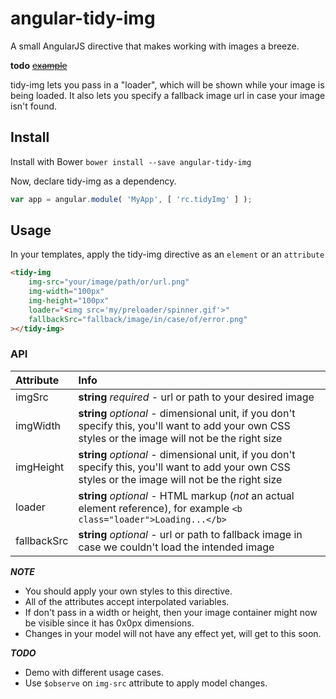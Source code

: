 # angular-tidy-img

A small AngularJS directive that makes working with images a
breeze.

__todo__ ~~[example](http://www.rcorrie.com/#/demos/tidy-img)~~ 

tidy-img lets you pass in a "loader", which will be shown while your image is
being loaded. It also lets you specify a fallback image url in case your image
isn't found.

## Install

Install with Bower `bower install --save angular-tidy-img`

Now, declare tidy-img as a dependency.
```javascript
var app = angular.module( 'MyApp', [ 'rc.tidyImg' ] );
```

## Usage

In your templates, apply the tidy-img directive as an `element` or an
`attribute`
```html
<tidy-img
    img-src="your/image/path/or/url.png"
    img-width="100px" 
    img-height="100px" 
    loader="<img src='my/preloader/spinner.gif'>" 
    fallbackSrc="fallback/image/in/case/of/error.png" 
></tidy-img>
```

### API

Attribute                      | Info                                                     
:------------------------------|:---------------------------------------------------------
imgSrc                        | **string** *required* - url or path to your desired image
imgWidth                      | **string** *optional* - dimensional unit, if you don't specify this, you'll want to add your own CSS styles or the image will not be the right size
imgHeight                     | **string** *optional* - dimensional unit, if you don't specify this, you'll want to add your own CSS styles or the image will not be the right size
loader                         | **string** *optional* - HTML markup (*not* an actual element reference), for example `<b class="loader">Loading...</b>`
fallbackSrc                   | **string** *optional* - url or path to fallback image in case we couldn't load the intended image

***NOTE***
* You should apply your own styles to this directive.
* All of the attributes accept interpolated variables.
* If don't pass in a width or height, then your image container might now be
  visible since it has 0x0px dimensions. 
* Changes in your model will not have any effect yet, will get to this soon.

***TODO***
* Demo with different usage cases.
* Use `$observe` on `img-src` attribute to apply  model changes.

